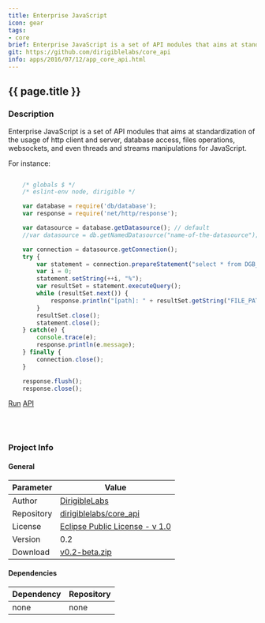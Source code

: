 ```yaml
---
title: Enterprise JavaScript
icon: gear
tags:
- core
brief: Enterprise JavaScript is a set of API modules that aims at standardization of the usage of the common capabilities in the cloud based business applications
git: https://github.com/dirigiblelabs/core_api
info: apps/2016/07/12/app_core_api.html
---
```


{{ page.title }}
---


### Description

Enterprise JavaScript is a set of API modules that aims at
standardization of the usage of http client and server, database access, files
operations, websockets, and even threads and streams manipulations for
JavaScript.

For instance:

```javascript

	/* globals $ */
	/* eslint-env node, dirigible */

	var database = require('db/database');
	var response = require('net/http/response');

	var datasource = database.getDatasource(); // default
	//var datasource = db.getNamedDatasource("name-of-the-datasource");

	var connection = datasource.getConnection();
	try {
	    var statement = connection.prepareStatement("select * from DGB_FILES where FILE_PATH like ?");
	    var i = 0;
	    statement.setString(++i, "%");
	    var resultSet = statement.executeQuery();
	    while (resultSet.next()) {
	        response.println("[path]: " + resultSet.getString("FILE_PATH"));
	    }
	    resultSet.close();
	    statement.close();
	} catch(e) {
	    console.trace(e);
	    response.println(e.message);
	} finally {
	    connection.close();
	}

	response.flush();
	response.close();
```

<div class="btn-toolbar pull-left">
	<a class="btn btn-warning" href="http://dirigible.eclipse.org/services/ui/anonymous.html?git={{ page.git }}.git">Run</a>
	<a class="btn btn-info" href="http://www.dirigible.io/api/index.html">API</a>
</div>

<br><br>

### Project Info

#### General

Parameter     | Value
------------ | -----------
Author     | [DirigibleLabs](https://github.com/dirigiblelabs)
Repository | [dirigiblelabs/core_api](https://github.com/dirigiblelabs/core_api)
License    | [Eclipse Public License - v 1.0](https://www.eclipse.org/legal/epl-v10.html)
Version    | 0.2
Download   | [v0.2-beta.zip](https://github.com/dirigiblelabs/core_api/archive/v0.2-beta.zip)

#### Dependencies

Dependency   | Repository
------------ | -----------
none | none

<br><br>
